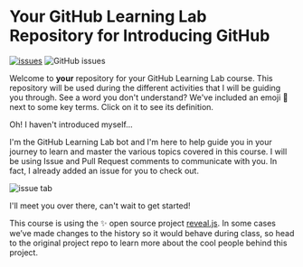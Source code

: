# Your GitHub Learning Lab Repository for Introducing GitHub

[![issues][issue-image]][issue-url]
![GitHub issues](https://img.shields.io/github/issues/DerHappygamer/github-slideshow)

[issue-image]: https://img.shields.io/badge/issue-issues-brightgreen
[issue-url]: https://img.shields.io/github/issues-raw/DerHappygamer/github-slideshow



Welcome to **your** repository for your GitHub Learning Lab course. This repository will be used during the different activities that I will be guiding you through. See a word you don't understand? We've included an emoji 📖 next to some key terms. Click on it to see its definition.

Oh! I haven't introduced myself...

I'm the GitHub Learning Lab bot and I'm here to help guide you in your journey to learn and master the various topics covered in this course. I will be using Issue and Pull Request comments to communicate with you. In fact, I already added an issue for you to check out.

![issue tab](https://lab.github.com/public/images/issue_tab.png)

I'll meet you over there, can't wait to get started!

This course is using the :sparkles: open source project [reveal.js](https://github.com/hakimel/reveal.js/). In some cases we’ve made changes to the history so it would behave during class, so head to the original project repo to learn more about the cool people behind this project.
